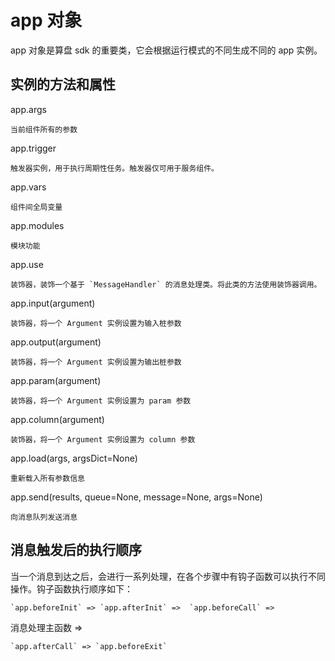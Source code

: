 # app 对象

app 对象是算盘 sdk 的重要类，它会根据运行模式的不同生成不同的 app 实例。

## 实例的方法和属性

app.args

    当前组件所有的参数

app.trigger

    触发器实例，用于执行周期性任务。触发器仅可用于服务组件。

app.vars

    组件间全局变量

app.modules

    模块功能

app.use

    装饰器，装饰一个基于 `MessageHandler` 的消息处理类。将此类的方法使用装饰器调用。

app.input(argument)

    装饰器，将一个 Argument 实例设置为输入桩参数

app.output(argument)

    装饰器，将一个 Argument 实例设置为输出桩参数

app.param(argument)

    装饰器，将一个 Argument 实例设置为 param 参数

app.column(argument)

    装饰器，将一个 Argument 实例设置为 column 参数

app.load(args, argsDict=None)

    重新载入所有参数信息

app.send(results, queue=None, message=None, args=None)

    向消息队列发送消息

## 消息触发后的执行顺序

当一个消息到达之后，会进行一系列处理，在各个步骤中有钩子函数可以执行不同操作。钩子函数执行顺序如下：

    `app.beforeInit` => `app.afterInit` =>  `app.beforeCall` => 

消息处理主函数 => 

    `app.afterCall` => `app.beforeExit`

